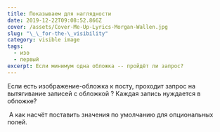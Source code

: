 ```yaml
---
title: Показываем для наглядности
date: 2019-12-22T09:08:52.866Z
cover: /assets/Cover-Me-Up-Lyrics-Morgan-Wallen.jpg
slug: "\_\_for-the-\_visibility"
category: visible image
tags:
  - изо
  - первый
excerpt: Если минимум одна обложка -- пройдёт ли запрос?
---
```

Если есть изображение-обложка к посту, проходит запрос на вытягивание записей с обложкой ? Каждая запись нуждается в обложке?

 А как насчёт поставить значения по умолчанию для опциональных полей.
